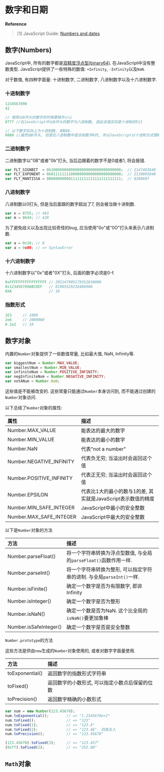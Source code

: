 # 数字和日期

**Reference**
> [1] JavaScript Guide: [Numbers and dates](https://developer.mozilla.org/en-US/docs/Web/JavaScript/Guide/Numbers_and_dates)  

## 数字(Numbers)

JavaScript中, 所有的数字都是[双精度浮点型(binary64)](https://en.wikipedia.org/wiki/Double-precision_floating-point_format). 在JavaScript中没有整数类型. JavaScript提供了一些特殊的数值: `+Infinity`, `-Infinity`以及`NaN`. 

对于数值, 有四种字面量: 十进制数字, 二进制数字, 八进制数字以及十六进制数字.

### 十进制数字

```js
1234567890
42

// 使用以0开头的数字的时候要格外小心
0777 //在JavaScript中以0开头的数字为八进制数, 因此该值实际是十进制的511

// 以下数字实际上为十进制数, 即888. 
0888 //虽然由0开头, 但是在八进制数中是没有数字8的, 所以JavaScript以十进制方式理解该数字.
```

### 二进制数字

二进制数字以"0B"或者"0b"打头, 当后边跟着的数字不是0或者1, 将会报错.

```js
var FLT_SIGNBIT  = 0b10000000000000000000000000000000;  // 2147483648
var FLT_EXPONENT = 0b01111111100000000000000000000000;  // 2139095040
var FLT_MANTISSA = 0B00000000011111111111111111111111;  // 8388607
```

### 八进制数字

八进制数以0打头, 但是当后面跟的数字超出了7, 则会被当做十进制数.

```js
var n = 0755; // 493
var m = 0644; // 420
```

为了避免歧义以及出现比较奇怪的bug, 应当使用"0o"或"0O"打头来表示八进制数.

```js
var a = 0o10; // 8
var a = 0o80; // => SyntaxError
```

### 十六进制数字


十六进制数字以"0x"或者"0X"打头, 后面的数字必须是0-f.
```js
0xFFFFFFFFFFFFFFFFF // 295147905179352830000
0x123456789ABCDEF   // 81985529216486900
0XA                 // 10
```

### 指数形式

```js
1E3     // 1000
2e6     // 2000000
0.1e2   // 10
```

## 数字对象

内置的`Number`对象提供了一些数值常量, 比如最大值, NaN, Infinity等.

```js
var biggestNum = Number.MAX_VALUE;
var smallestNum = Number.MIN_VALUE;
var infiniteNum = Number.POSITIVE_INFINITY;
var negInfiniteNum = Number.NEGATIVE_INFINITY;
var notANum = Number.NaN;
```

这些值是不能被改变的. 这些常量只能通过`Number`本身访问到, 而不能通过创建的`Number`对象访问.

以下总结了`Number`对象的属性:

|属性                       |描述                               |
|:---                       |:---                               |
|Number.MAX_VALUE           |能表达的最大的数字                 |
|Number.MIN_VALUE           |能表达的最小的数字                 |
|Number.NaN                 |代表"not a number"                 |
|Number.NEGATIVE_INFINITY   |代表负无穷; 当溢出时会返回这个值   |
|Number.POSITIVE_INFINITY   |代表正无穷; 当溢出时会返回这个值   |
|Number.EPSILON             |代表比1大的最小的数与1的差, 其实就是JavaScript表示数值的精度   |
|Number.MIN_SAFE_INTEGER    |JavaScript中最小的安全整数         |
|Number.MAX_SAFE_INTEGER    |JavaScript中最大的安全整数         |

以下是`Number`对象的方法

|方法                   |描述                               |
|:---                   |:---                               |
|Number.parseFloat()    |将一个字符串转换为浮点型数值, 与全局的`parseFloat()`函数作用一样.  |
|Number.parseInt()      |将一个字符串转换为整形, 可以指定字符串的进制. 与全局`parseInt()`一样.|
|Number.isFinite()      |确定一个数字是否为有限数字, 即非Infinity   |
|Number.isInteger()     |确定一个数字是否为整形                     |
|Number.isNaN()         |确定一个数是否为NaN. 这个比全局的`isNaN()`要更加鲁棒   |
|Number.isSafeInteger() |确定一个数字是否是安全整数                 |

`Number.prototype`的方法

这些方法是供由`new`生成的`Number`对象使用的, 或者对数字字面量使用.

|方法           |描述                                       |
|:---           |:---                                       |
|toExponential()|返回数字的指数形式字符串                   |
|toFixed()      |返回数字的小数形式, 可以指定小数点后保留的位数 |
|toPrecision()  |返回数字精确的小数形式                         |

```js
var num = new Number(123.45678);
num.toExponential();        // => "1.2345678e+2"
num.toFixed();              // => "123"
num.toFixed(1);             // => "123.4"
num.toFixed(2);             // => "123.46". 四舍五入
num.toPrecision();          // => "123.45678"

(123.45678).toFixed(3);     // => "123.457"
(0xff).toFixed(2);          // => "255.00"
```

## `Math`对象











